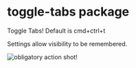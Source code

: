 # toggle-tabs package

Toggle Tabs!  Default is cmd+ctrl+t

Settings allow visibility to be remembered.

![obligatory action shot!](https://dl.dropboxusercontent.com/u/3740895/toggle-tabs.gif)

